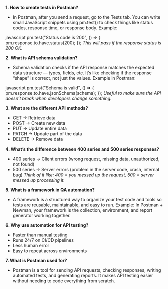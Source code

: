 **1. How to create tests in Postman?**
- In Postman, after you send a request, go to the Tests tab. You can write small JavaScript snippets using pm.test() to check things like status codes, response time, or response body. Example:

javascript
pm.test("Status code is 200", () => {
    pm.response.to.have.status(200);
});
*This will pass if the response status is 200 OK.*

**2. What is API schema validation?**
- Schema validation checks if the API response matches the expected data structure — types, fields, etc. It’s like checking if the response “shape” is correct, not just the values.
Example in Postman:

javascript
pm.test("Schema is valid", () => {
    pm.response.to.have.jsonSchema(schema);
});
*Useful to make sure the API doesn’t break when developers change something.*

**3. What are the different API methods?**
- GET → Retrieve data
- POST → Create new data
- PUT → Update entire data
- PATCH → Update part of the data
- DELETE → Remove data

**4. What’s the difference between 400 series and 500 series responses?**
- 400 series → Client errors (wrong request, missing data, unauthorized, not found)
- 500 series → Server errors (problem in the server code, crash, internal bug)
*Think of it like: 400 = you messed up the request, 500 = server messed up processing it.*

**5. What is a framework in QA automation?**
- A framework is a structured way to organize your test code and tools so tests are reusable, maintainable, and easy to run.
Example: In Postman + Newman, your framework is the collection, environment, and report generator working together.

**6. Why use automation for API testing?**
- Faster than manual testing
- Runs 24/7 on CI/CD pipelines
- Less human error
- Easy to repeat across environments

**7. What is Postman used for?**
- Postman is a tool for sending API requests, checking responses, writing automated tests, and generating reports. It makes API testing easier without needing to code everything from scratch.